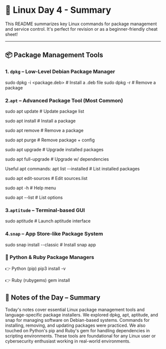 # 🐧 Linux Day 4 - Summary

This README summarizes key Linux commands for package management and service control. It's perfect for revision or as a beginner-friendly cheat sheet!

---

## 📦 Package Management Tools

### 1. `dpkg` – Low-Level Debian Package Manager

  sudo dpkg -i <package.deb>                    # Install a .deb file
  sudo dpkg -r <package-name>                   # Remove a package

### 2.`apt` – Advanced Package Tool (Most Common)
  sudo apt update                               # Update package list
  
  sudo apt install <package-name>               # Install a package
  
  sudo apt remove <package-name>                # Remove a package
  
  sudo apt purge <package-name>                 # Remove package + config
  
  sudo apt upgrade                              # Upgrade installed packages
  
  sudo apt full-upgrade                         # Upgrade w/ dependencies

Useful apt commands:
  apt list --installed                          # List installed packages
  
  sudo apt edit-sources                         # Edit sources.list
  
  sudo apt -h                                   # Help menu
  
  sudo apt --list                               # List options


### 3.`aptitude` – Terminal-based GUI 

  sudo aptitude                                 # Launch aptitude interface


### 4.`snap` – App Store-like Package System

  sudo snap install --classic <pkg>             # Install snap app

  
### 🐍 Python & Ruby Package Managers
👉 Python (pip)
  pip3 install -v <package>

👉 Ruby (rubygems)
  gem install <package>

## 📘 Notes of the Day – Summary

Today's notes cover essential Linux package management tools and language-specific package installers. We explored dpkg, apt, aptitude, and snap for managing software on Debian-based systems. Commands for installing, removing, and updating packages were practiced. We also touched on Python's pip and Ruby's gem for handling dependencies in scripting environments. These tools are foundational for any Linux user or cybersecurity enthusiast working in real-world environments.
